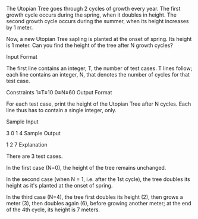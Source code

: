 The Utopian Tree goes through 2 cycles of growth every year. The first growth cycle occurs during the spring, when it doubles in height. The second growth cycle occurs during the summer, when its height increases by 1 meter.

Now, a new Utopian Tree sapling is planted at the onset of spring. Its height is 1 meter. Can you find the height of the tree after N growth cycles?

Input Format

The first line contains an integer, T, the number of test cases. 
T lines follow; each line contains an integer, N, that denotes the number of cycles for that test case.

Constraints 
1≤T≤10 
0≤N≤60
Output Format

For each test case, print the height of the Utopian Tree after N cycles. Each line thus has to contain a single integer, only.

Sample Input

3
0
1
4
Sample Output

1
2
7
Explanation

There are 3 test cases.

In the first case (N=0), the height of the tree remains unchanged.

In the second case (when N = 1, i.e. after the 1st cycle), the tree doubles its height as it's planted at the onset of spring.

In the third case (N=4), the tree first doubles its height (2), then grows a meter (3), then doubles again (6), before growing another meter; at the end of the 4th cycle, its height is 7 meters.
